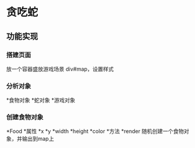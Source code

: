 # 贪吃蛇

## 功能实现

### 搭建页面
放一个容器盛放游戏场景 div#map，设置样式

### 分析对象

*食物对象
*蛇对象
*游戏对象

### 创建食物对象
*Food
  *属性
    *x
    *y
    *width
    *height
    *color
  *方法
    *render   随机创建一个食物对象，并输出到map上

